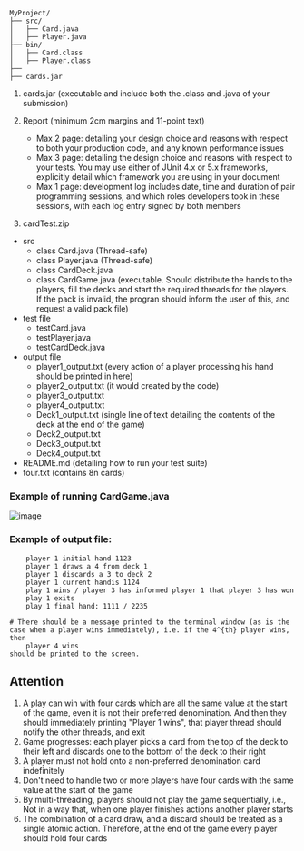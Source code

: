 ~~~
MyProject/
├── src/
│   ├── Card.java
│   ├── Player.java
├── bin/
│   ├── Card.class
│   ├── Player.class
├── 
├── cards.jar
~~~

1. cards.jar (executable and include both the .class and .java of your submission)
2. Report (minimum 2cm margins and 11-point text)
   - Max 2 page: detailing your design choice and reasons with respect to both your production code, and any known performance issues
   - Max 3 page: detailing the design choice and reasons with respect to your tests. You may use either of JUnit 4.x or 5.x frameworks, explicitly detail which framework you are using in your document
   - Max 1 page: development log includes date, time and duration of pair programming sessions, and which roles developers took in these sessions, with each log entry signed by both members

3. cardTest.zip
- src
  - class Card.java  (Thread-safe)
  - class Player.java  (Thread-safe)
  - class CardDeck.java
  - class CardGame.java (executable. Should distribute the hands to the players, fill the decks and start the required threads for the players. If the pack is invalid, the progran should inform the user of this, and request a valid pack file)
- test file
  - testCard.java
  - testPlayer.java
  - testCardDeck.java
- output file
  - player1_output.txt  (every action of a player processing his hand should be printed in here)
  - player2_output.txt  (it would created by the code)
  - player3_output.txt
  - player4_output.txt
  - Deck1_output.txt  (single line of text detailing the contents of the deck at the end of the game)
  - Deck2_output.txt
  - Deck3_output.txt
  - Deck4_output.txt
- README.md (detailing how to run your test suite)
- four.txt (contains 8n cards)
  
### Example of running CardGame.java
![image](https://github.com/user-attachments/assets/ce91e140-67ac-416b-9b32-79778638e592)

### Example of output file:
~~~
    player 1 initial hand 1123
    player 1 draws a 4 from deck 1
    player 1 discards a 3 to deck 2
    player 1 current handis 1124
    play 1 wins / player 3 has informed player 1 that player 3 has won
    play 1 exits
    play 1 final hand: 1111 / 2235

# There should be a message printed to the terminal window (as is the case when a player wins immediately), i.e. if the 4^{th} player wins, then
    player 4 wins
should be printed to the screen.
~~~

## Attention
1. A play can win with four cards which are all the same value at the start of the game, even it is not their preferred denomination. And then they should immediately printing "Player 1 wins", that player thread should notify the other threads, and exit
2. Game progresses: each player picks a card from the top of the deck to their left and discards one to the bottom of the deck to their right
3. A player must not hold onto a non-preferred denomination card indefinitely
4. Don't need to handle two or more players have four cards with the same value at the start of the game
5. By multi-threading, players should not play the game sequentially, i.e., Not in a way that, when one player finishes actions another player starts
6. The combination of a card draw, and a discard should be treated as a single atomic action. Therefore, at the end of the game every player should hold four cards
